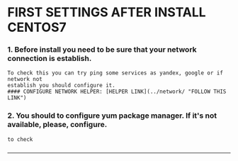 # FIRST SETTINGS AFTER INSTALL CENTOS7
### 1. Before install you need to be sure that your network connection is establish.  
	To check this you can try ping some services as yandex, google or if network not  
	establish you should configure it.  
	#### CONFIGURE NETWORK HELPER: [HELPER LINK](../network/ "FOLLOW THIS LINK")  
### 2. You should to configure yum package manager. If it's not available, please, configure.  
	to check
###   
---  
